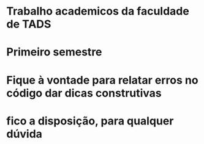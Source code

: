 # Trabalho academicos da faculdade de TADS
# Primeiro semestre
# Fique à vontade para relatar erros no código dar dicas construtivas
# fico a disposição, para qualquer dúvida
